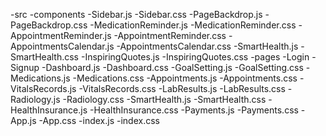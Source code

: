 -src
    -components
        -Sidebar.js
        -Sidebar.css
        -PageBackdrop.js
        -PageBackdrop.css
        -MedicationReminder.js
        -MedicationReminder.css
        -AppointmentReminder.js
        -AppointmentReminder.css
        -AppointmentsCalendar.js
        -AppointmentsCalendar.css
        -SmartHealth.js
        -SmartHealth.css
        -InspiringQuotes.js
        -InspiringQuotes.css
    -pages
        -Login
        -Signup
        -Dashboard.js
        -Dashboard.css
        -GoalSetting.js
        -GoalSetting.css
        -Medications.js
        -Medications.css
        -Appointments.js
        -Appointments.css
        -VitalsRecords.js
        -VitalsRecords.css
        -LabResults.js
        -LabResults.css
        -Radiology.js
        -Radiology.css
        -SmartHealth.js
        -SmartHealth.css
        -HealthInsurance.js
        -HealthInsurance.css
        -Payments.js
        -Payments.css
    -App.js
    -App.css
    -index.js
    -index.css

        